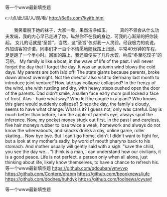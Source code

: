 
等一个www最新填空题




👉/点/此/进/入/观/看/ http://6e6s.com?kyifb.html




　　我笑着脱下她的袜子，大家一看，果然洁净如玉。
　　真的不领会从什么功夫发端，我的内心早已走进了你。纵然你不在我的身边，可我的心渐渐的把你装起。
女儿的话就是“圣旨”，当然，这“圣旨”仅对我一人灵验。经我极力的劝说，外加请客的许诺，同事们才一百个不情愿地随我踏上归途。平常40分钟的车程，足足跑了一个半小时。回家的路上，我还顺便买了几斤水饺，响应“冬至吃饺子”的习俗。
My family is like a boat, in the wave of life of the past.
I will never forget the day that I forget the day.
It was an autumn wind blows the cold days.
My parents are both laid off!
The state giants because parents, broke down almost overnight.
Not the director also visit to Germany last month to introduce joint venture?
How late say collapse collapsed?
In the frenzy of the wind, she with rustling and dry, with heavy steps pushed open the door of the parents.
Dad didn't smile, a sullen face early mom pull locked a face of frost.
Alas - have what way?
Who let the couple in a giant?
Who knows this giant would suddenly collapse?
Since the day, the family's cloudy, seems to have what change.
What is it?
I guess not, only was careful.
Day is much better than before, I am the apple of parents eye, always spoil the inference.
Now, my pocket money stuck out first.
In the past I and careless, five hair moneys rubber to lose twice a week, homework and always do not know the whereabouts, and snacks drinks a day, online game, roller skating...
Now bye bye.
But I can't go home, didn't I didn't want to fight for, but a look at my mother's sadly, by word of mouth pharynx back to his stomach.
And mother usually will gently said with a sigh: "save the child, you see the day we...
"I think is a man, I can understand how our civilians, it is a good peace.
Life is not perfect, a person only when all alone, just thinking about life, likely know themselves, to have a chance to refresh his.
等一个www最新填空题 https://github.com/qdouban/ymvvvp
https://github.com/Contere/drabm
https://github.com/beooknews/iufc
https://github.com/dodnes/huhdyk
https://github.com/foolnews/cyvayf





等一个www最新填空题
